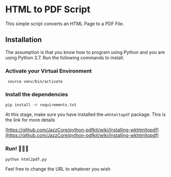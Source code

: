 # HTML to PDF Script

This simple script converts an HTML Page to a PDF File. 

## Installation 
The assumption is that you know how to program using Python and you are using Python 3.7. 
Run the following commands to install. 

### Activate your Virtual Environment

` source venv/bin/activate` 

### Install the dependencies

` pip install -r requirements.txt `

At this stage, make sure you have installed the ` whhtmltopdf ` package. This is the link for more details

 [https://github.com/JazzCore/python-pdfkit/wiki/Installing-wkhtmltopdf](https://github.com/JazzCore/python-pdfkit/wiki/Installing-wkhtmltopdf) 

### Run! 🏃🏾‍♂️

` python html2pdf.py ` 

Feel free to change the URL to whatever you wish 
